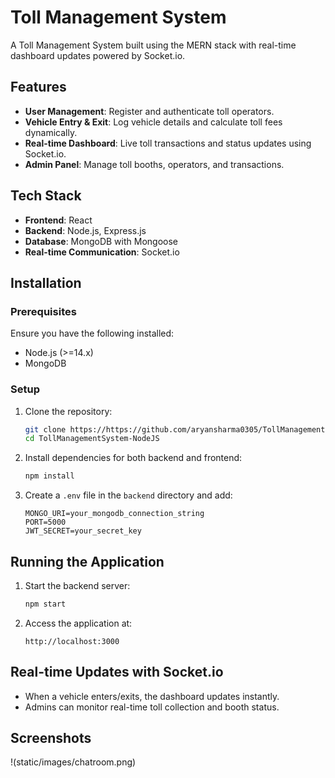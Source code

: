 # Toll Management System

A Toll Management System built using the MERN stack with real-time dashboard updates powered by Socket.io.

## Features
- **User Management**: Register and authenticate toll operators.
- **Vehicle Entry & Exit**: Log vehicle details and calculate toll fees dynamically.
- **Real-time Dashboard**: Live toll transactions and status updates using Socket.io.
- **Admin Panel**: Manage toll booths, operators, and transactions.

## Tech Stack
- **Frontend**: React
- **Backend**: Node.js, Express.js
- **Database**: MongoDB with Mongoose
- **Real-time Communication**: Socket.io

## Installation

### Prerequisites
Ensure you have the following installed:
- Node.js (>=14.x)
- MongoDB

### Setup
1. Clone the repository:
   ```bash
   git clone https://https://github.com/aryansharma0305/TollManagementSystem-NodeJS
   cd TollManagementSystem-NodeJS
   ```

2. Install dependencies for both backend and frontend:
   ```bash
   npm install
   ```

3. Create a `.env` file in the `backend` directory and add:
   ```env
   MONGO_URI=your_mongodb_connection_string
   PORT=5000
   JWT_SECRET=your_secret_key
   ```

## Running the Application

1. Start the backend server:
   ```bash
   npm start
   ```



2. Access the application at:
   ```
   http://localhost:3000
   ```

## Real-time Updates with Socket.io
- When a vehicle enters/exits, the dashboard updates instantly.
- Admins can monitor real-time toll collection and booth status.


## Screenshots


!(static/images/chatroom.png)

